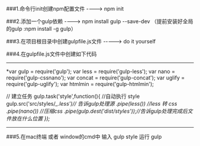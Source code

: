

###1.命令行init创建npm配置文件 ----> npm init

###2.添加一个gulp依赖 ----> npm install gulp --save-dev （提前安装好全局的gulp :npm install -g gulp）

###3.在项目根目录中创建gulpfile.js文件 -----> do it yourself

###4.在gulpfile.js文件中创建如下代码

***

*var gulp    = require('gulp');
    var less    = require('gulp-less');
    var nano    = require('gulp-cssnano');
    var concat  = require('gulp-concat');
    var uglify  = require('gulp-uglify');
    var htmlmin = require('gulp-htmlmin');

 // 建立任务
 gulp.task('style',function(){
    //自动执行 style
    gulp.src('src/styles/*_.less')// 告诉gulp处理源
    .pipe(less())   //less 转 css
    .pipe(nano())   //压缩css
    .pipe(gulp.dest('dist/styles'));//告诉gulp处理完成后文件放在什么位置
 });*
 ***
###5.在mac终端 或者 window的cmd中 输入 gulp style 运行 gulp

